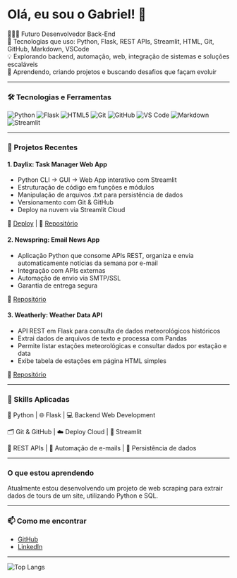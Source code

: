 # Olá, eu sou o Gabriel! 👋

🧑🏻‍💻 Futuro Desenvolvedor Back-End  
🚀 Tecnologias que uso: Python, Flask, REST APIs, Streamlit, HTML, Git, GitHub, Markdown, VSCode  
💡 Explorando backend, automação, web, integração de sistemas e soluções escaláveis    
🌱 Aprendendo, criando projetos e buscando desafios que façam evoluir

---

### 🛠 Tecnologias e Ferramentas
![Python](https://img.shields.io/badge/Python-3776AB?style=for-the-badge&logo=python&logoColor=white)
![Flask](https://img.shields.io/badge/Flask-000000?style=for-the-badge&logo=flask&logoColor=white)
![HTML5](https://img.shields.io/badge/HTML5-E34F26?style=for-the-badge&logo=html5&logoColor=white)
![Git](https://img.shields.io/badge/Git-F05032?style=for-the-badge&logo=git&logoColor=white)
![GitHub](https://img.shields.io/badge/GitHub-181717?style=for-the-badge&logo=github&logoColor=white)
![VS Code](https://img.shields.io/badge/VS_Code-007ACC?style=for-the-badge&logo=visual-studio-code&logoColor=white)
![Markdown](https://img.shields.io/badge/Markdown-000000?style=for-the-badge&logo=markdown&logoColor=white)
![Streamlit](https://img.shields.io/badge/Streamlit-FF4B4B?style=for-the-badge&logo=streamlit&logoColor=white)

---

### 🚀 Projetos Recentes
#### 1. Daylix: Task Manager Web App
- Python CLI → GUI → Web App interativo com Streamlit
- Estruturação de código em funções e módulos
- Manipulação de arquivos .txt para persistência de dados
- Versionamento com Git & GitHub
- Deploy na nuvem via Streamlit Cloud

🔗 [Deploy](https://daylix-web-app-fjq7dudduzmievpal6wvsz.streamlit.app/) | 📂 [Repositório](https://github.com/gabriel-oligom/daylix-todo-list)


#### 2. Newspring: Email News App
- Aplicação Python que consome APIs REST, organiza e envia automaticamente notícias da semana por e-mail
- Integração com APIs externas
- Automação de envio via SMTP/SSL
- Garantia de entrega segura

📂 [Repositório](https://github.com/gabriel-oligom/newspring-email-app)

#### 3. Weatherly: Weather Data API
- API REST em Flask para consulta de dados meteorológicos históricos
- Extrai dados de arquivos de texto e processa com Pandas
- Permite listar estações meteorológicas e consultar dados por estação e data
- Exibe tabela de estações em página HTML simples

📂 [Repositório](https://github.com/gabriel-oligom/weatherly-data-api)

---

### 🔧 Skills Aplicadas
🐍 Python | 🌐 Flask | 💻 Backend Web Development

🗂️ Git & GitHub | ☁️ Deploy Cloud | 👑 Streamlit

🔄 REST APIs | 📧 Automação de e-mails | 💾 Persistência de dados

---

### O que estou aprendendo

Atualmente estou desenvolvendo um projeto de web scraping para extrair dados de tours de um site, utilizando Python e SQL.

---

### 📫 Como me encontrar  
- [GitHub](https://github.com/gabriel-oligom)  
- [LinkedIn](https://linkedin.com/in/ogabriel-oliveira-dev)

---

 ![Top Langs](https://github-readme-stats.vercel.app/api/top-langs/?username=gabriel-oligom&layout=compact&theme=tokyonight)
